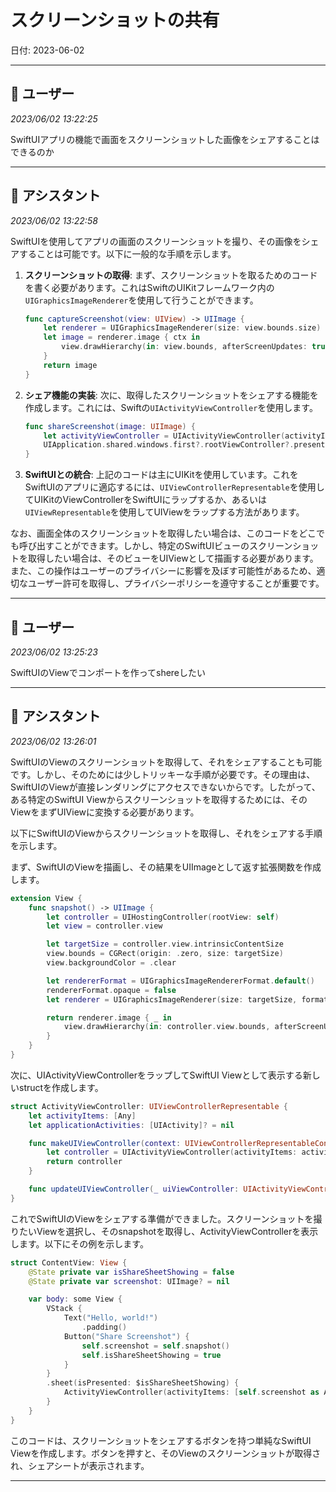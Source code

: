 # スクリーンショットの共有

日付: 2023-06-02

---

## 👤 ユーザー
*2023/06/02 13:22:25*

SwiftUIアプリの機能で画面をスクリーンショットした画像をシェアすることはできるのか

---

## 🤖 アシスタント
*2023/06/02 13:22:58*

SwiftUIを使用してアプリの画面のスクリーンショットを撮り、その画像をシェアすることは可能です。以下に一般的な手順を示します。

1. **スクリーンショットの取得**: まず、スクリーンショットを取るためのコードを書く必要があります。これはSwiftのUIKitフレームワーク内の`UIGraphicsImageRenderer`を使用して行うことができます。

    ```swift
    func captureScreenshot(view: UIView) -> UIImage {
        let renderer = UIGraphicsImageRenderer(size: view.bounds.size)
        let image = renderer.image { ctx in
            view.drawHierarchy(in: view.bounds, afterScreenUpdates: true)
        }
        return image
    }
    ```
2. **シェア機能の実装**: 次に、取得したスクリーンショットをシェアする機能を作成します。これには、Swiftの`UIActivityViewController`を使用します。

    ```swift
    func shareScreenshot(image: UIImage) {
        let activityViewController = UIActivityViewController(activityItems: [image], applicationActivities: nil)
        UIApplication.shared.windows.first?.rootViewController?.present(activityViewController, animated: true, completion: nil)
    }
    ```
3. **SwiftUIとの統合**: 上記のコードは主にUIKitを使用しています。これをSwiftUIのアプリに適応するには、`UIViewControllerRepresentable`を使用してUIKitのViewControllerをSwiftUIにラップするか、あるいは`UIViewRepresentable`を使用してUIViewをラップする方法があります。

なお、画面全体のスクリーンショットを取得したい場合は、このコードをどこでも呼び出すことができます。しかし、特定のSwiftUIビューのスクリーンショットを取得したい場合は、そのビューをUIViewとして描画する必要があります。また、この操作はユーザーのプライバシーに影響を及ぼす可能性があるため、適切なユーザー許可を取得し、プライバシーポリシーを遵守することが重要です。

---

## 👤 ユーザー
*2023/06/02 13:25:23*

SwiftUIのViewでコンポートを作ってshereしたい

---

## 🤖 アシスタント
*2023/06/02 13:26:01*

SwiftUIのViewのスクリーンショットを取得して、それをシェアすることも可能です。しかし、そのためには少しトリッキーな手順が必要です。その理由は、SwiftUIのViewが直接レンダリングにアクセスできないからです。したがって、ある特定のSwiftUI Viewからスクリーンショットを取得するためには、そのViewをまずUIViewに変換する必要があります。

以下にSwiftUIのViewからスクリーンショットを取得し、それをシェアする手順を示します。

まず、SwiftUIのViewを描画し、その結果をUIImageとして返す拡張関数を作成します。

```swift
extension View {
    func snapshot() -> UIImage {
        let controller = UIHostingController(rootView: self)
        let view = controller.view

        let targetSize = controller.view.intrinsicContentSize
        view.bounds = CGRect(origin: .zero, size: targetSize)
        view.backgroundColor = .clear

        let rendererFormat = UIGraphicsImageRendererFormat.default()
        rendererFormat.opaque = false
        let renderer = UIGraphicsImageRenderer(size: targetSize, format: rendererFormat)

        return renderer.image { _ in
            view.drawHierarchy(in: controller.view.bounds, afterScreenUpdates: true)
        }
    }
}
```

次に、UIActivityViewControllerをラップしてSwiftUI Viewとして表示する新しいstructを作成します。

```swift
struct ActivityViewController: UIViewControllerRepresentable {
    let activityItems: [Any]
    let applicationActivities: [UIActivity]? = nil

    func makeUIViewController(context: UIViewControllerRepresentableContext<ActivityViewController>) -> UIActivityViewController {
        let controller = UIActivityViewController(activityItems: activityItems, applicationActivities: applicationActivities)
        return controller
    }

    func updateUIViewController(_ uiViewController: UIActivityViewController, context: UIViewControllerRepresentableContext<ActivityViewController>) {}
}
```

これでSwiftUIのViewをシェアする準備ができました。スクリーンショットを撮りたいViewを選択し、そのsnapshotを取得し、ActivityViewControllerを表示します。以下にその例を示します。

```swift
struct ContentView: View {
    @State private var isShareSheetShowing = false
    @State private var screenshot: UIImage? = nil

    var body: some View {
        VStack {
            Text("Hello, world!")
                .padding()
            Button("Share Screenshot") {
                self.screenshot = self.snapshot()
                self.isShareSheetShowing = true
            }
        }
        .sheet(isPresented: $isShareSheetShowing) {
            ActivityViewController(activityItems: [self.screenshot as Any])
        }
    }
}
```

このコードは、スクリーンショットをシェアするボタンを持つ単純なSwiftUI Viewを作成します。ボタンを押すと、そのViewのスクリーンショットが取得され、シェアシートが表示されます。

---
